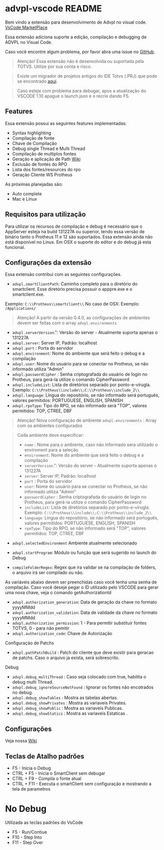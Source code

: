 # advpl-vscode README

Bem vindo a extensão para desenvolvimento de Advpl no visual code. [VsCode MarketPlace](https://marketplace.visualstudio.com/items?itemName=KillerAll.advpl-vscode)

Essa extensão adiciona suporte a edição, compilação e debugging de ADVPL no Visual Code.

Caso você encontre algum problema, por favor abra uma issue no [GitHub](https://github.com/killerall/advpl-vscode/issues). 

> Atenção! Essa extensão não é desenvolvida ou suportada pela TOTVS. Utilize por sua conta e risco.

> Existe um migrador de projetos antigos do IDE Totvs (.PRJ) que pode se encontrado [aqui](https://github.com/killerall/advpl-vscode/blob/master/TDSProjectToVscode.jar).

> Caso esteje com problema para debugar, apos a atualização do VSCODE 1.10 apague o launch.json e o recrie dando F5.


## Features

Essa extensão possui as seguintes features implementadas:

* Syntax highlighting
* Compilação de fonte
* Chave de Compilação
* Debug single Thread e Multi Thread   
* Compilação de multiplos fontes
* Geração e aplicação de Path [Wiki](https://github.com/killerall/advpl-vscode/wiki/Trabalhando-com-Patchs)
* Exclusão de fontes do RPO
* Lista dos fontes/resources do rpo
* Geração Cliente WS Protheus

As próximas planejadas são:

* Auto complete
* Mac e Linux


## Requisitos para utilização

Para utilizar os recursos de compilação e debug é necessário que o AppServer esteja na build 131227A ou superior, tendo essa versão de binário tanto o Protheus 11 e 12 são suportados.
Essa extensão ainda não está disponível no Linux. Em OSX o suporte do editor e do debug já esta funcional. 

## Configurações da extensão

Essa extensão contribui com as seguintes configurações.

* `advpl.smartClientPath`: Caminho completo para o diretório do smartclient. Esse diretório precisa possuir o apppre.exe e o smartclient.exe. 

Exemplo: `C:\\Protheus\\smartclient\\`
No caso de OSX:
Exemplo: `/Applications/`

> Atenção! A partir da versão 0.4.0, as configurações de ambientes devem ser feitas com o array `advpl.environments`
* `advpl.serverVersion`.": Versão do server - Atualmente suporta apenas o 131227A
* `advpl.server`: Server IP, Padrão: localhost                  
* `advpl.port` : Porta do servidor
* `advpl.environment`: Nome do ambiente que será feito o debug e a compilação
* `advpl.user`: Nome do usuário para se conectar no Protheus, se não informado utiliza "Admin"
* `advpl.passwordCipher` : Senha criptografada do usuário de login no Protheus, para gerá-la utilize o comando CipherPassword
* `advpl.includeList`: Lista de diretórios separado por ponto-e-vírugla. Exemplo: `C:\\Protheus\\include\\;C:\\Protheus\\include_2\\`
* `advpl.language`: Língua do repositório, se não informado será português, valores permitidos: PORTUGUESE, ENGLISH, SPANISH
* `advpl.rpoType`: Tipo do RPO, se não informado será  "TOP", valores permitidos: TOP, CTREE, DBF

> Atenção! Nova configuração de ambiente 
> `advpl.environments` : Array com os ambientes configurados

> Cada ambiente deve especificar:   
> * `name` : Nome para o ambiente, caso não informado sera utilizado o enviroment para a seleção
> * `environment`: Nome do ambiente que será feito o debug e a compilação
> * `serverVersion`.": Versão do server - Atualmente suporta apenas o 131227A
> * `server`: Server IP, Padrão: localhost                  
> * `port` : Porta do servidor
> * `user`: Nome do usuário para se conectar no Protheus, se não informado utiliza "Admin"
> * `passwordCipher` : Senha criptografada do usuário de login no Protheus, para gerá-la utilize o comando CipherPassword
> * `includeList`: Lista de diretórios separado por ponto-e-vírugla. Exemplo: `C:\\Protheus\\include\\;C:\\Protheus\\include_2\\`
> * `language`: Língua do repositório, se não informado será português, valores permitidos: PORTUGUESE, ENGLISH, SPANISH
> * `rpoType`: Tipo do RPO, se não informado será  "TOP", valores permitidos: TOP, CTREE, DBF
> 


* `advpl.selectedEnvironment` Ambiente atualmente selecionado

* `advpl.startProgram`: Módulo ou função que será sugerido no launch do Debug
* `compileFolderRegex`: Regex que ira validar se na compilação de folders, o arquivo irá ser compilado ou não.


As variáveis abaixo devem ser preenchidas caso você tenha uma senha de compilação.
Caso você deseje pegar o ID utilizado pelo VSCODE para gerar uma nova chave, veja o comando getAuthorizationId 
* `advpl.authorization_generation`: Data de geração da chave no formato yyyyMMdd
* `advpl.authorization_validation`: Data de validade da chave no formato yyyyMMdd
* `advpl.authorization_permission`: 1 - Para permitir substituir fontes TOTVS, 0 - para não pemitir
* `advpl.authorization_code`: Chave de Autorização

Configuração de Patchs
* `advpl.pathPatchBuild` :  Patch do cliente que deve existir para geracao de patchs. Caso o arquivo ja exista, será sobrescrito.

Debug
* `advpl.debug_multiThread` : Caso seja colocado com true, habilita o debug multi Thread.
* `advpl.debug_ignoreSourceNotFound` : Ignorar os fontes não encotrados no debug.
* `advpl.debug_showTables` : Mostra as tabelas abertas.
* `advpl.debug_showPrivates` : Mostra as variaveis Privates.
* `advpl.debug_showPublic` : Mostra as variaveis Publicas.
* `advpl.debug_showStatics` : Mostra as variaveis Estaticas .

## Configurações

Veja nossa [Wiki](https://github.com/killerall/advpl-vscode/wiki/Configura%C3%A7%C3%A3o)

## Teclas de Atalho padrões
* F5  - Inicia o Debug
* CTRL + F5  - Inicia o SmartClient sem debugar
* CTRL + F9 - Compila o fonte atual
* CTRL + F11 - Executa o smartClient sem configuração e mostrando a tela de parametros

# No Debug
Utilizada as teclas padrões do VsCode
* F5 - Run/Contiue
* F10 - Step Into
* F11 - Step Over


